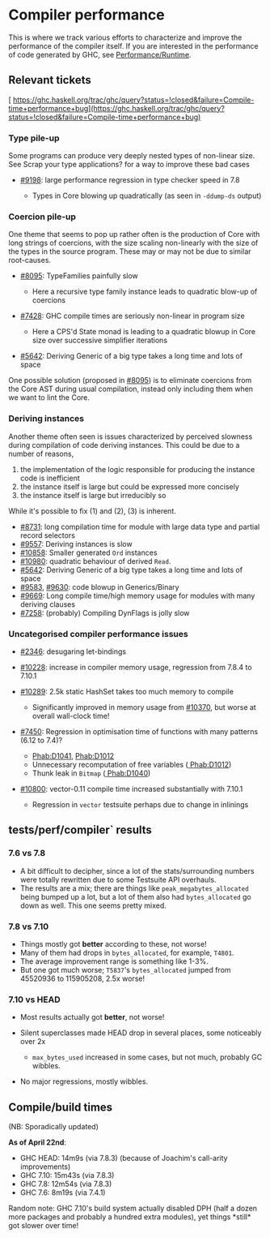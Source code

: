 # Compiler performance



This is where we track various efforts to characterize and improve the performance of the compiler itself. If you are interested in the performance of code generated by GHC, see [Performance/Runtime](performance/runtime).


## Relevant tickets



[
https://ghc.haskell.org/trac/ghc/query?status=!closed&failure=Compile-time+performance+bug](https://ghc.haskell.org/trac/ghc/query?status=!closed&failure=Compile-time+performance+bug)


### Type pile-up



Some programs can produce very deeply nested types of non-linear size. See Scrap your type applications? for a way to improve these bad cases


- [\#9198](https://gitlab.staging.haskell.org/ghc/ghc/issues/9198): large performance regression in type checker speed in 7.8 

  - Types in Core blowing up quadratically (as seen in `-ddump-ds` output)

### Coercion pile-up



One theme that seems to pop up rather often is the production of Core with long strings of coercions, with the size scaling non-linearly with the size of the types in the source program. These may or may not be due to similar root-causes.


- [\#8095](https://gitlab.staging.haskell.org/ghc/ghc/issues/8095): TypeFamilies painfully slow

  - Here a recursive type family instance leads to quadratic blow-up of coercions
- [\#7428](https://gitlab.staging.haskell.org/ghc/ghc/issues/7428): GHC compile times are seriously non-linear in program size

  - Here a CPS'd State monad is leading to a quadratic blowup in Core size over successive simplifier iterations
- [\#5642](https://gitlab.staging.haskell.org/ghc/ghc/issues/5642): Deriving Generic of a big type takes a long time and lots of space


One possible solution (proposed in [\#8095](https://gitlab.staging.haskell.org/ghc/ghc/issues/8095)) is to eliminate coercions from the Core AST during usual compilation, instead only including them when we want to lint the Core.


### Deriving instances



Another theme often seen is issues characterized by perceived slowness during compilation of code deriving instances. This could be due to a number of reasons,


1. the implementation of the logic responsible for producing the instance code is inefficient
1. the instance itself is large but could be expressed more concisely
1. the instance itself is large but irreducibly so


While it's possible to fix (1) and (2), (3) is inherent.


- [\#8731](https://gitlab.staging.haskell.org/ghc/ghc/issues/8731): long compilation time for module with large data type and partial record selectors 
- [\#9557](https://gitlab.staging.haskell.org/ghc/ghc/issues/9557): Deriving instances is slow
- [\#10858](https://gitlab.staging.haskell.org/ghc/ghc/issues/10858): Smaller generated `Ord` instances
- [\#10980](https://gitlab.staging.haskell.org/ghc/ghc/issues/10980): quadratic behaviour of derived `Read`.
- [\#5642](https://gitlab.staging.haskell.org/ghc/ghc/issues/5642): Deriving Generic of a big type takes a long time and lots of space
- [\#9583](https://gitlab.staging.haskell.org/ghc/ghc/issues/9583), [\#9630](https://gitlab.staging.haskell.org/ghc/ghc/issues/9630): code blowup in Generics/Binary
- [\#9669](https://gitlab.staging.haskell.org/ghc/ghc/issues/9669): Long compile time/high memory usage for modules with many deriving clauses
- [\#7258](https://gitlab.staging.haskell.org/ghc/ghc/issues/7258): (probably) Compiling DynFlags is jolly slow

### Uncategorised compiler performance issues


- [\#2346](https://gitlab.staging.haskell.org/ghc/ghc/issues/2346): desugaring let-bindings
- [\#10228](https://gitlab.staging.haskell.org/ghc/ghc/issues/10228): increase in compiler memory usage, regression from 7.8.4 to 7.10.1
- [\#10289](https://gitlab.staging.haskell.org/ghc/ghc/issues/10289): 2.5k static HashSet takes too much memory to compile

  - Significantly improved in memory usage from [\#10370](https://gitlab.staging.haskell.org/ghc/ghc/issues/10370), but worse at overall wall-clock time!
- [\#7450](https://gitlab.staging.haskell.org/ghc/ghc/issues/7450): Regression in optimisation time of functions with many patterns (6.12 to 7.4)? 

  - [ Phab:D1041](https://phabricator.haskell.org/D1041), [
    Phab:D1012](https://phabricator.haskell.org/D1012)
  - Unnecessary recomputation of free variables ([
    Phab:D1012](https://phabricator.haskell.org/D1012))
  - Thunk leak in `Bitmap` ([
    Phab:D1040](https://phabricator.haskell.org/D1040))
- [\#10800](https://gitlab.staging.haskell.org/ghc/ghc/issues/10800): vector-0.11 compile time increased substantially with 7.10.1

  - Regression in `vector` testsuite perhaps due to change in inlinings

## tests/perf/compiler\` results


### 7.6 vs 7.8


- A bit difficult to decipher, since a lot of the stats/surrounding numbers were totally rewritten due to some Testsuite API overhauls.
- The results are a mix; there are things like `peak_megabytes_allocated` being bumped up a lot, but a lot of them also had `bytes_allocated` go down as well. This one seems pretty mixed.


  


### 7.8 vs 7.10


- Things mostly got **better** according to these, not worse!
- Many of them had drops in `bytes_allocated`, for example, `T4801`.
- The average improvement range is something like 1-3%.
- But one got much worse; `T5837`'s `bytes_allocated` jumped from 45520936 to 115905208, 2.5x worse!

### 7.10 vs HEAD


- Most results actually got **better**, not worse!
- Silent superclasses made HEAD drop in several places, some noticeably over 2x

  - `max_bytes_used` increased in some cases, but not much, probably GC wibbles.
- No major regressions, mostly wibbles.

## Compile/build times



(NB: Sporadically updated)



**As of April 22nd**:


- GHC HEAD: 14m9s  (via 7.8.3) (because of Joachim's call-arity improvements)
- GHC 7.10: 15m43s (via 7.8.3)
- GHC 7.8:  12m54s (via 7.8.3)
- GHC 7.6:  8m19s  (via 7.4.1)


Random note: GHC 7.10's build system actually disabled DPH (half a dozen more packages and probably a hundred extra modules), yet things \*still\* got slower over time!


